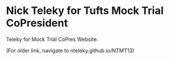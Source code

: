 Nick Teleky for Tufts Mock Trial CoPresident
====

Teleky for Mock Trial CoPres Website.

(For older link, navigate to nteleky.github.io/NTMT13)
